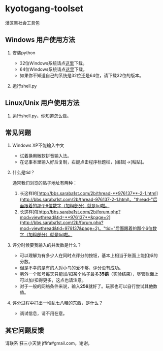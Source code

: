 kyotogang-toolset
=================

漫区黑社会工具包

## Windows 用户使用方法
1. 安装python
    * 32位Windows系统请点[这里](http://pan.baidu.com/s/1y3dsj)下载。
    * 64位Windows系统请点[这里](http://pan.baidu.com/s/18C12m)下载。
    * 如果你不知道自己的系统是32位还是64位，请下载32位的版本。

2. 运行shell.py

## Linux/Unix 用户使用方法
1. 运行shell.py，你知道怎么做。

## 常见问题
1. Windows XP不能输入中文
    * 试着换用微软拼音输入法。
    * 在记事本里输入好后复制，右键点击程序标题栏，[编辑]->[粘贴]。

2. 什么是tid？

    通常我们浏览的贴子地址有两种：

    1. 长这样的[http://bbs.saraba1st.com/2b/thread-**976137**-2-1.html](http://bbs.saraba1st.com/2b/thread-976137-2-1.html)。"thread-"后面跟着的那个6位数字（加粗部分）就是tid啦。
    2. 长这样的[http://bbs.saraba1st.com/2b/forum.php?mod=viewthread&tid=**976137**&page=2](http://bbs.saraba1st.com/2b/forum.php?mod=viewthread&tid=976137&page=2)。"tid="后面跟着的那个6位数字（加粗部分）就是tid啦。

3. 评分时候要我输入的并发数是什么？
    * 可以理解为有多少人在同时点评分的按钮，基本上相当于账面上能扣掉的分数。
    * 但是不幸的是有的人对小鸟的爱不够，评分没有成功。
    * 另外一个账号每天只能加/扣某个帖子最多**35鹅**（实验结果），尽管账面上可以加/扣得更多，这点也请注意。
    * 对于一般的网络条件来说，输入**256**就好了。玩家也可以自行尝试其他数值。

4. 评分过程中打出一堆乱七八糟的东西，是什么？
    * 调试信息，请不用在意。

## 其它问题反馈
请联系 狂三小天使 jffifa#gmail.com，谢谢。
